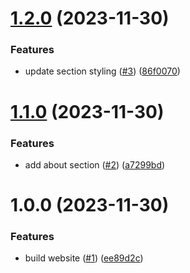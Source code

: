 # [1.2.0](https://github.com/agoralabs-sh/agora-labs-website/compare/v1.1.0...v1.2.0) (2023-11-30)


### Features

* update section styling ([#3](https://github.com/agoralabs-sh/agora-labs-website/issues/3)) ([86f0070](https://github.com/agoralabs-sh/agora-labs-website/commit/86f0070c40e84caf1ea694f9c96f3687ba8118a8))

# [1.1.0](https://github.com/agoralabs-sh/agora-labs-website/compare/v1.0.0...v1.1.0) (2023-11-30)


### Features

* add about section ([#2](https://github.com/agoralabs-sh/agora-labs-website/issues/2)) ([a7299bd](https://github.com/agoralabs-sh/agora-labs-website/commit/a7299bdb6ab17b0c707a62ba89e8fda2504700e9))

# 1.0.0 (2023-11-30)


### Features

* build website ([#1](https://github.com/agoralabs-sh/agora-labs-website/issues/1)) ([ee89d2c](https://github.com/agoralabs-sh/agora-labs-website/commit/ee89d2c58d41879d908863d5ec3e1477fc20f7a6))

